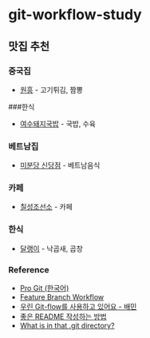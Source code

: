 # git-workflow-study

## 맛집 추천
### 중국집
- [원흥](https://naver.me/FHYuoU9G) - 고기튀김, 짬뽕
  
###한식
- [여수돼지국밥](https://naver.me/FslKrcd0) - 국밥, 수육

### 베트남집
- [미분당 신당점](https://naver.me/xjeLUFHJ) - 베트남음식

### 카페
- [칠성조선소](https://naver.me/G6DyYxSs) - 카페

### 한식
- [달랭이](https://map.naver.com/p/search/%EB%8B%AC%EB%9E%AD%EC%9D%B4) - 낙곱새, 곱창

### Reference
- [Pro Git (한국어)](https://git-scm.com/book/ko/v2)
- [Feature Branch Workflow](https://www.atlassian.com/git/tutorials/comparing-workflows/feature-branch-workflow)
- [우린 Git-flow를 사용하고 있어요 - 배민](https://techblog.woowahan.com/2553/)
- [좋은 README 작성하는 방법](https://news.hada.io/topic?id=10941)
- [What is in that .git directory?](https://blog.meain.io/2023/what-is-in-dot-git/)
